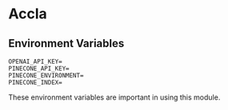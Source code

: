 # Accla

## Environment Variables

```
OPENAI_API_KEY=
PINECONE_API_KEY=
PINECONE_ENVIRONMENT=
PINECONE_INDEX=
```

These environment variables are important in using this module.
